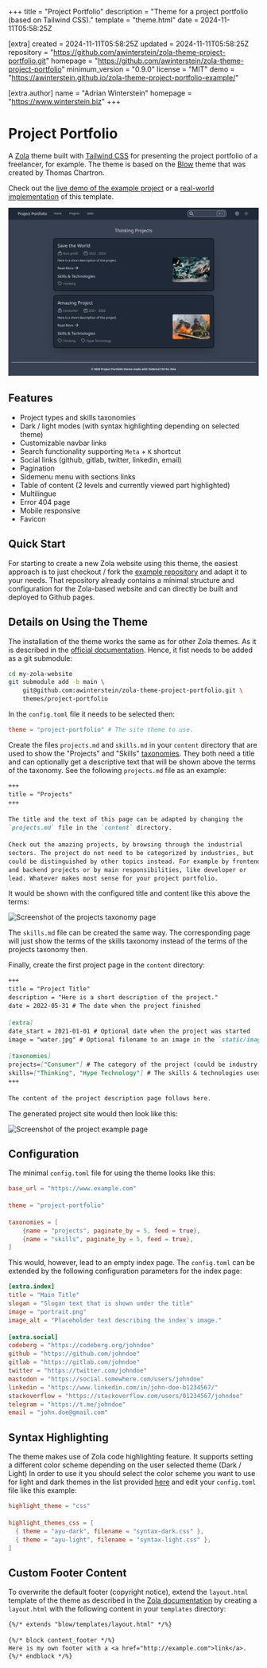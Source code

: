 
+++
title = "Project Portfolio"
description = "Theme for a project portfolio (based on Tailwind CSS)."
template = "theme.html"
date = 2024-11-11T05:58:25Z

[extra]
created = 2024-11-11T05:58:25Z
updated = 2024-11-11T05:58:25Z
repository = "https://github.com/awinterstein/zola-theme-project-portfolio.git"
homepage = "https://github.com/awinterstein/zola-theme-project-portfolio"
minimum_version = "0.9.0"
license = "MIT"
demo = "https://awinterstein.github.io/zola-theme-project-portfolio-example/"

[extra.author]
name = "Adrian Winterstein"
homepage = "https://www.winterstein.biz"
+++        

# Project Portfolio

A [Zola](https://www.getzola.org/) theme built with [Tailwind CSS](https://tailwindcss.com/) for presenting the project portfolio of a freelancer, for example. The theme is based on the [Blow](https://www.getzola.org/themes/blow/) theme that was created by Thomas Chartron.

Check out the [live demo of the example project](https://awinterstein.github.io/zola-theme-project-portfolio-example/)  or a [real-world implementation](https://www.winterstein.biz/) of this template.

![Screenshot of a project page example](screenshot.png)

## Features

- Project types and skills taxonomies
- Dark / light modes (with syntax highlighting depending on selected theme)
- Customizable navbar links
- Search functionality supporting `Meta` + `K` shortcut
- Social links (github, gitlab, twitter, linkedin, email)
- Pagination
- Sidemenu menu with sections links
- Table of content (2 levels and currently viewed part highlighted)
- Multilingue
- Error 404 page
- Mobile responsive
- Favicon

## Quick Start

For starting to create a new Zola website using this theme, the easiest approach is to just checkout / fork the [example repository](https://github.com/awinterstein/zola-theme-project-portfolio-example) and adapt it to your needs. That repository already contains a minimal structure and configuration for the Zola-based website and can directly be built and deployed to Github pages.

## Details on Using the Theme

The installation of the theme works the same as for other Zola themes. As it is described in the [official documentation](https://www.getzola.org/documentation/themes/installing-and-using-themes/). Hence, it fist needs to be added as a git submodule:

```bash
cd my-zola-website
git submodule add -b main \
    git@github.com:awinterstein/zola-theme-project-portfolio.git \
    themes/project-portfolio
```

In the `config.toml` file it needs to be selected then:

```toml
theme = "project-portfolio" # The site theme to use.
```

Create the files `projects.md` and `skills.md` in your `content` directory that are used to show the "Projects" and "Skills" [taxonomies](https://www.getzola.org/documentation/content/taxonomies/). They both need a title and can optionally get a descriptive text that will be shown above the terms of the taxonomy. See the following `projects.md` file as an example:

```markdown
+++
title = "Projects"
+++

The title and the text of this page can be adapted by changing the
`projects.md` file in the `content` directory.

Check out the amazing projects, by browsing through the industrial
sectors. The project do not need to be categorized by industries, but
could be distinguished by other topics instead. For example by frontend
and backend projects or by main responsibilities, like developer or
lead. Whatever makes most sense for your project portfolio.
```

It would be shown with the configured title and content like this above the terms:

![Screenshot of the projects taxonomy page](screenshot-projects-taxonomy.png)

The `skills.md` file can be created the same way. The corresponding page will just show the terms of the skills taxonomy instead of the terms of the projects taxonomy then.

Finally, create the first project page in the `content` directory:

```markdown
+++
title = "Project Title"
description = "Here is a short description of the project."
date = 2022-05-31 # The date when the project finished

[extra]
date_start = 2021-01-01 # Optional date when the project was started
image = "water.jpg" # Optional filename to an image in the `static/images` directory

[taxonomies]
projects=["Consumer"] # The category of the project (could be industry, type etc.)
skills=["Thinking", "Hype Technology"] # The skills & technologies used for the project
+++

The content of the project description page follows here.
```

The generated project site would then look like this:

![Screenshot of the project example page](screenshot-project-example.png)

## Configuration

The minimal `config.toml` file for using the theme looks like this:

```toml
base_url = "https://www.example.com"

theme = "project-portfolio"

taxonomies = [
    {name = "projects", paginate_by = 5, feed = true},
    {name = "skills", paginate_by = 5, feed = true},
]
```

This would, however, lead to an empty index page. The `config.toml` can be extended by the following configuration parameters for the index page:

```toml
[extra.index]
title = "Main Title"
slogan = "Slogan text that is shown under the title"
image = "portrait.png"
image_alt = "Placeholder text describing the index's image."

[extra.social]
codeberg = "https://codeberg.org/johndoe"
github = "https://github.com/johndoe"
gitlab = "https://gitlab.com/johndoe"
twitter = "https://twitter.com/johndoe"
mastodon = "https://social.somewhere.com/users/johndoe"
linkedin = "https://www.linkedin.com/in/john-doe-b1234567/"
stackoverflow = "https://stackoverflow.com/users/01234567/johndoe"
telegram = "https://t.me/johndoe"
email = "john.doe@gmail.com"
```

## Syntax Highlighting

The theme makes use of Zola code highlighting feature.
It supports setting a different color scheme depending on the user selected theme (Dark / Light)
In order to use it you should select the color scheme you want to use for light and dark themes in the list provided [here](https://www.getzola.org/documentation/getting-started/configuration/#syntax-highlighting) and edit your `config.toml` file like this example:

```toml
highlight_theme = "css"

highlight_themes_css = [
  { theme = "ayu-dark", filename = "syntax-dark.css" },
  { theme = "ayu-light", filename = "syntax-light.css" },
]
```

## Custom Footer Content

To overwrite the default footer (copyright notice), extend the `layout.html` template of the theme as described in the [Zola documentation](https://www.getzola.org/documentation/themes/extending-a-theme/#overriding-a-block) by creating a `layout.html` with the following content in your `templates` directory:

```jinja
{%/* extends "blow/templates/layout.html" */%}

{%/* block content_footer */%}
Here is my own footer with a <a href="http://example.com">link</a>.
{%/* endblock */%}
```

        